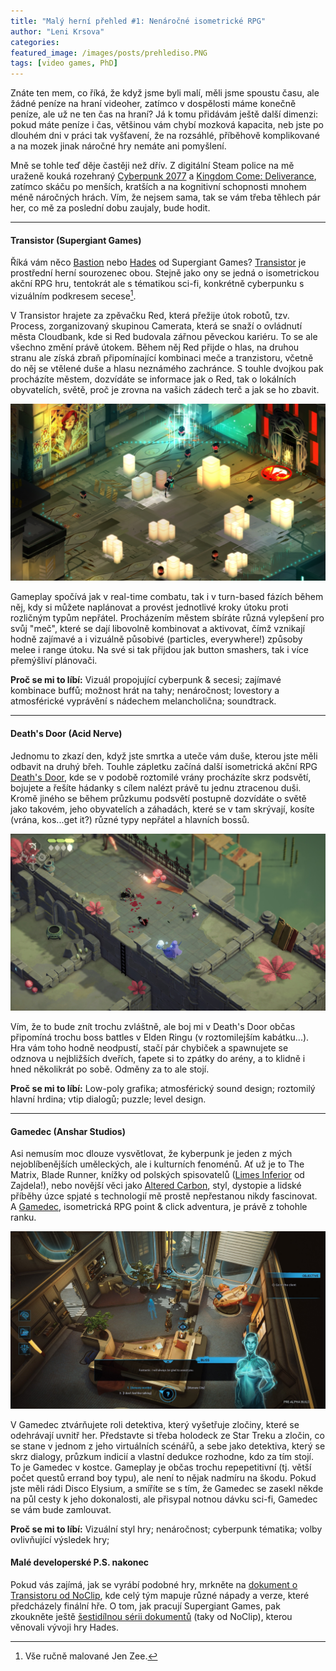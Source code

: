 ```yaml
---
title: "Malý herní přehled #1: Nenáročné isometrické RPG"
author: "Leni Krsova"
categories: 
featured_image: /images/posts/prehlediso.PNG
tags: [video games, PhD]
---
```


Znáte ten mem, co říká, že když jsme byli malí, měli jsme spoustu času, ale žádné peníze na hraní videoher, zatímco v dospělosti máme konečně peníze, ale už ne ten čas na hraní? Já k tomu přidávám ještě další dimenzi: pokud máte peníze i čas, většinou vám chybí mozková kapacita, neb jste po dlouhém dni v práci tak vyšťavení, že na rozsáhlé, příběhově komplikované a na mozek jinak náročné hry nemáte ani pomyšlení.

Mně se tohle teď děje častěji než dřív. Z digitální Steam police na mě uraženě kouká rozehraný <a href="https://www.cyberpunk.net/cz/en/">Cyberpunk 2077</a> a <a href="https://www.kingdomcomerpg.com/">Kingdom Come: Deliverance</a>, zatímco skáču po menších, kratších a na kognitivní schopnosti mnohem méně náročných hrách. Vím, že nejsem sama, tak se vám třeba těhlech pár her, co mě za poslední dobu zaujaly, bude hodit.

----

#### Transistor (Supergiant Games)

Říká vám něco <a href="https://store.steampowered.com/app/107100/Bastion/" target="_blank">Bastion</a> nebo <a href="https://store.steampowered.com/app/1145360/Hades/" target="_blank">Hades</a> od Supergiant Games? <a href="https://store.steampowered.com/app/237930/Transistor/">Transistor</a> je prostřední herní sourozenec obou. Stejně jako ony se jedná o isometrickou akční RPG hru, tentokrát ale s tématikou sci-fi, konkrétně cyberpunku s vizuálním podkresem secese[^1].

V Transistor hrajete za zpěvačku Red, která přežije útok robotů, tzv. Process, zorganizovaný skupinou Camerata, která se snaží o ovládnutí města Cloudbank, kde si Red budovala zářnou pěveckou kariéru. To se ale všechno změní právě útokem. Během něj Red přijde o hlas, na druhou stranu ale získá zbraň připomínající kombinaci meče a tranzistoru, včetně do něj se vtělené duše a hlasu neznámého zachránce. S touhle dvojkou pak procházíte městem, dozvídáte se informace jak o Red, tak o lokálních obyvatelích, světě, proč je zrovna na vašich zádech terč a jak se ho zbavit. 

![](/images/posts/transistor-gameplay.jpg)

Gameplay spočívá jak v real-time combatu, tak i v turn-based fázích během něj, kdy si můžete naplánovat a provést jednotlivé kroky útoku proti rozličným typům nepřátel. Procházením městem sbíráte různá vylepšení pro svůj "meč", které se dají libovolně kombinovat a aktivovat, čímž vznikají hodně zajímavé a i vizuálně působivé (particles, everywhere!) způsoby melee i range útoku. Na své si tak přijdou jak button smashers, tak i více přemýšliví plánovači.

**Proč se mi to líbí:**
Vizuál propojující cyberpunk & secesi; zajímavé kombinace buffů; možnost hrát na tahy; nenáročnost; lovestory a atmosférické vyprávění s nádechem melancholična; soundtrack.

----

#### Death's Door (Acid Nerve)

Jednomu to zkazí den, když jste smrtka a uteče vám duše, kterou jste měli odbavit na druhý břeh. Touhle zápletku začíná další isometrická akční RPG <a href="https://store.steampowered.com/app/894020/Deaths_Door/">Death's Door</a>, kde se v podobě roztomilé vrány procházíte skrz podsvětí, bojujete a řešíte hádanky s cílem nalézt právě tu jednu ztracenou duši. Kromě jiného se během průzkumu podsvětí postupně dozvídáte o světě jako takovém, jeho obyvatelích a záhadách, které se v tam skrývají, kosíte (vrána, kos...get it?) různé typy nepřátel a hlavních bossů.

![](/images/posts/deathdoor.jpg)

Vím, že to bude znít trochu zvláštně, ale boj mi v Death's Door občas připomíná trochu boss battles v Elden Ringu (v roztomilejším kabátku...). Hra vám toho hodně neodpustí, stačí pár chybiček a spawnujete se odznova u nejbližších dveřích, ťapete si to zpátky do arény, a to klidně i hned několikrát po sobě. Odměny za to ale stojí.

**Proč se mi to líbí:**
Low-poly grafika; atmosférický sound design; roztomilý hlavní hrdina; vtip dialogů; puzzle; level design.

----

#### Gamedec (Anshar Studios)

Asi nemusím moc dlouze vysvětlovat, že kyberpunk je jeden z mých nejoblíbenějších uměleckých, ale i kulturních fenoménů. Ať už je to The Matrix, Blade Runner, knížky od polských spisovatelů (<a href="https://www.databazeknih.cz/knihy/limes-inferior-132414">Limes Inferior</a> od Zajdela!), nebo novější věci jako <a href="https://www.imdb.com/title/tt2261227/">Altered Carbon</a>, styl, dystopie a lidské příběhy úzce spjaté s technologií mě prostě nepřestanou nikdy fascinovat. A <a href="https://store.steampowered.com/app/917720/Gamedec/">Gamedec</a>, isometrická RPG point & click adventura, je právě z tohohle ranku.

![](/images/posts/gamedecgame.jpg)

V Gamedec ztvárňujete roli detektiva, který vyšetřuje zločiny, které se odehrávají uvnitř her. Představte si třeba holodeck ze Star Treku a zločin, co se stane v jednom z jeho virtuálních scénářů, a sebe jako detektiva, který se skrz dialogy, průzkum indicií a vlastní dedukce rozhodne, kdo za tím stojí. To je Gamedec v kostce. Gameplay je občas trochu repepetitivní (tj. větší počet questů errand boy typu), ale není to nějak nadmíru na škodu. Pokud jste měli rádi Disco Elysium, a smíříte se s tím, že Gamedec se zasekl někde na půl cesty k jeho dokonalosti, ale přisypal notnou dávku sci-fi, Gamedec se vám bude zamlouvat.

**Proč se mi to líbí:**
Vizuální styl hry; nenáročnost; cyberpunk tématika; volby ovlivňující výsledek hry; 

#### Malé developerské P.S. nakonec
Pokud vás zajímá, jak se vyrábí podobné hry, mrkněte na <a href="https://youtu.be/SL2Pk2jP_6s">dokument o Transistoru od NoClip</a>, kde celý tým mapuje různé nápady a verze, které předcházely finální hře. O tom, jak pracují Supergiant Games, pak zkoukněte ještě <a href="https://www.youtube.com/watch?v=JzyE9hi912c&list=PL-THgg8QnvU4JEVov1tMlFThNYS92F8uC">šestidílnou sérii dokumentů</a> (taky od NoClip), kterou věnovali vývoji hry Hades.

[^1]: Vše ručně malované Jen Zee.
